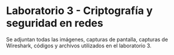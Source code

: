 # Laboratorio 3 - Criptografía y seguridad en redes
Se adjuntan todas las imágenes, capturas de pantalla, capturas de Wireshark, códigos y archivos utilizados en el laboratorio 3.
